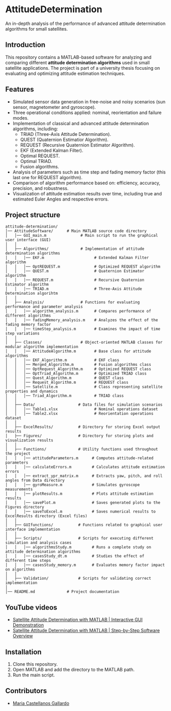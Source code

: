 # AttitudeDetermination
An in-depth analysis of the performance of advanced attitude determination algorithms for small satellites.

## Introduction
This repository contains a MATLAB-based software for analyzing and comparing different **attitude determination algorithms** used in small satellite applications. The project is part of a university thesis focusing on evaluating and optimizing attitude estimation techniques.

## Features
- Simulated sensor data generation in free-noise and noisy scenarios (sun sensor, magnetometer and gyroscope).
- Three operational conditions applied: nominal, reorientation and failure modes.
- Implementation of classical and advanced attitude determination algorithms, including:
  - TRIAD (Three-Axis Attitude Determination).
  - QUEST (Quaternion Estimatior Algorithm).
  - REQUEST (Recursive Quaternion Estimator Algorithm).
  - EKF (Extended Kalman Filter).
  - Optimal REQUEST.
  - Optimal TRIAD.
  - Fusion algorithms.
- Analysis of parameters such as time step and fading memory factor (this last one for REQUEST algorithm).
- Comparison of algorithm performance based on: efficiency, accuracy, precision, and robustness.
- Visualization of attitude estimation results over time, including true and estimated Euler Angles and respective errors.

## Project structure
```plaintext
attitude-determination/
│── AttitudeSoftware/      # Main MATLAB source code directory
│   │── GUI_main.m               # Main script to run the graphical user interface (GUI)
│   │
│   ├── Algorithms/              # Implementation of attitude determination algorithms
│   │   │── EKF.m                      # Extended Kalman Filter algorithm
│   │   │── OptREQUEST.m               # Optimized REQUEST algorithm
│   │   │── QUEST.m                    # Quaternion Estimator algorithm
│   │   │── REQUEST.m                  # Recursive Quaternion Estimator algorithm
│   │   │── TRIAD.m                    # Three-Axis Attitude Determination algorihtm
│   │
│   ├── Analysis/                # Functions for evaluating performance and parameter analysis
│   │   │── algorithm_analysis.m       # Compares performance of different algorithms
│   │   │── fadingMemory_analysis.m    # Analyzes the effect of the fading memory factor
│   │   │── timeStep_analysis.m        # Examines the impact of time step variations
│   │
│   ├── Classes/                 # Object-oriented MATLAB classes for modular algorithm implementation
│   │   │── AttitudeAlgorithm.m        # Base class for attitude algorithms
│   │   │── EKF_Algorithm.m            # EKF class 
│   │   │── Merged_Algorithm.m         # Fusion algorithms class
│   │   │── OptRequest_Algorithm.m     # Optimized REQUEST class
│   │   │── OptTriad_Algorithm.m       # Optimized TRIAD class
│   │   │── Quest_Algorithm.m          # QUEST class
│   │   │── Request_Algorithm.m        # REQUEST class
│   │   │── Satellite.m                # Class representing satellite properties and dynamics
│   │   │── Triad_Algorithm.m          # TRIAD class
│   │
│   ├── Data/                   # Data files for simulation scenarios
│   │   │── Table1.xlsx                # Nominal operations dataset
│   │   │── Table2.xlsx                # Reorientation operations dataset
│   │
│   ├── ExcelResults/           # Directory for storing Excel output results
│   ├── Figures/                # Directory for storing plots and visualization results
│   │
│   ├── Functions/              # Utility functions used throughout the project
│   │   │── attitudeParameters.m      # Computes attitude-related parameters
│   │   │── calculateErrors.m         # Calculates attitude estimation errors
│   │   │── extract_ypr_matrix.m      # Extracts yaw, pitch, and roll angles from Data directory
│   │   │── gyroMeasure.m             # Simulates gyroscope measurements
│   │   │── plotResults.m             # Plots attitude estimation results
│   │   │── savePlot.m                # Saves generated plots to the Figures directory
│   │   │── saveToExcel.m             # Saves numerical results to ExcelResults directory (Excel files)
│   │
│   ├── GUIfunctions/           # Functions related to graphical user interface implementation
│   │
│   ├── Scripts/                # Scripts for executing different simulation and analysis cases
│   │   │── algorithmsStudy.m         # Runs a complete study on attitude determination algorithms
│   │   │── casesStudy_dt.m           # Studies the effect of different time steps
│   │   │── casesStudy_memory.m       # Evaluates memory factor impact on algorithms
│   │
│   ├── Validation/             # Scripts for validating correct implementation
│
│── README.md              # Project documentation
```

## YouTube videos
- [Satellite Attitude Determination with MATLAB | Interactive GUI Demonstration](https://youtu.be/zrsyzi90aA0)
- [Satellite Attitude Determination with MATLAB | Step-by-Step Software Overview](https://youtu.be/piGuVyWjyy0)

## Installation
1. Clone this repository.
2. Open MATLAB and add the directory to the MATLAB path.
3. Run the main script.

## Contributors
- [Maria Castellanos Gallardo](https://github.com/MCG811)
